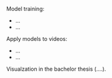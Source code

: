 Model training:
  - ...
  - ...

Apply models to videos:
  - ...
  - ...

Visualzation in the bachelor thesis (....).
